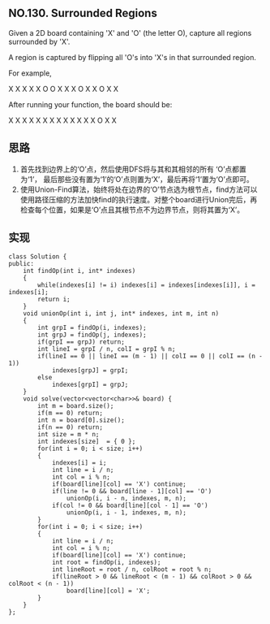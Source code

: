 ## NO.130. Surrounded Regions

 Given a 2D board containing 'X' and 'O' (the letter O), capture all regions surrounded by 'X'.

A region is captured by flipping all 'O's into 'X's in that surrounded region.

For example,

X X X X
X O O X
X X O X
X O X X

After running your function, the board should be:

X X X X
X X X X
X X X X
X O X X

## 思路
1. 首先找到边界上的‘O’点，然后使用DFS将与其和其相邻的所有
‘O’点都置为‘1’， 最后那些没有置为‘1’的‘O’点则置为‘X’，最后再将‘1’置为‘O’点即可。
2. 使用Union-Find算法，始终将处在边界的‘O’节点选为根节点，find方法可以使用路径压缩的方法加快find的执行速度。对整个board进行Union完后，再检查每个位置，如果是‘O’点且其根节点不为边界节点，则将其置为‘X’。

## 实现
```
class Solution {
public:
    int findOp(int i, int* indexes)
    {
        while(indexes[i] != i) indexes[i] = indexes[indexes[i]], i = indexes[i];
        return i;
    }
    void unionOp(int i, int j, int* indexes, int m, int n)
    {
        int grpI = findOp(i, indexes);
        int grpJ = findOp(j, indexes);
        if(grpI == grpJ) return;
        int lineI = grpI / n, colI = grpI % n;
        if(lineI == 0 || lineI == (m - 1) || colI == 0 || colI == (n - 1)) 
            indexes[grpJ] = grpI;
        else
            indexes[grpI] = grpJ;
    }   
    void solve(vector<vector<char>>& board) {
        int m = board.size();
        if(m == 0) return;
        int n = board[0].size();
        if(n == 0) return;
        int size = m * n;
        int indexes[size]  = { 0 };
        for(int i = 0; i < size; i++)
        {
            indexes[i] = i;
            int line = i / n;
            int col = i % n;
            if(board[line][col] == 'X') continue;
            if(line != 0 && board[line - 1][col] == 'O')
                unionOp(i, i - n, indexes, m, n); 
            if(col != 0 && board[line][col - 1] == 'O')
                unionOp(i, i - 1, indexes, m, n); 
        }
        for(int i = 0; i < size; i++)
        {
            int line = i / n;
            int col = i % n;
            if(board[line][col] == 'X') continue;
            int root = findOp(i, indexes);
            int lineRoot = root / n, colRoot = root % n;
            if(lineRoot > 0 && lineRoot < (m - 1) && colRoot > 0 && colRoot < (n - 1))
                board[line][col] = 'X';
        }
    }
};
```